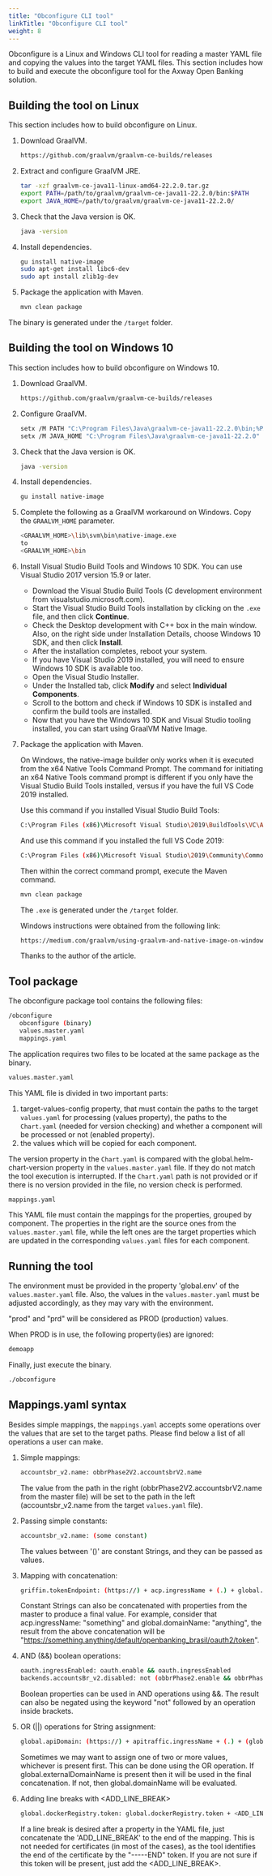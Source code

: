 ```yaml
---
title: "Obconfigure CLI tool"
linkTitle: "Obconfigure CLI tool"
weight: 8
---
```

Obconfigure is a Linux and Windows CLI tool for reading a master YAML file and copying the values into the target YAML files.
This section includes how to build and execute the obconfigure tool for the Axway Open Banking solution.

## Building the tool on Linux

This section includes how to build obconfigure on Linux.

1. Download GraalVM.

   ```bash
   https://github.com/graalvm/graalvm-ce-builds/releases
   ```

2. Extract and configure GraalVM JRE.

   ```bash
   tar -xzf graalvm-ce-java11-linux-amd64-22.2.0.tar.gz
   export PATH=/path/to/graalvm/graalvm-ce-java11-22.2.0/bin:$PATH
   export JAVA_HOME=/path/to/graalvm/graalvm-ce-java11-22.2.0/
   ```

3. Check that the Java version is OK.

   ```bash
   java -version
   ```

4. Install dependencies.

   ```bash
   gu install native-image
   sudo apt-get install libc6-dev
   sudo apt install zlib1g-dev
   ```

5. Package the application with Maven.

   ```bash
   mvn clean package
   ```

The binary is generated under the `/target` folder.

## Building the tool on Windows 10

This section includes how to build obconfigure on Windows 10.

1. Download GraalVM.

   ```bash
   https://github.com/graalvm/graalvm-ce-builds/releases
   ```

2. Configure GraalVM.

   ```bash
   setx /M PATH "C:\Program Files\Java\graalvm-ce-java11-22.2.0\bin;%PATH%"
   setx /M JAVA_HOME "C:\Program Files\Java\graalvm-ce-java11-22.2.0"
   ```

3. Check that the Java version is OK.

   ```bash
   java -version
   ```

4. Install dependencies.

   ```bash
   gu install native-image
   ```

5. Complete the following as a GraalVM workaround on Windows. Copy the `GRAALVM_HOME` parameter.

   ```bash
   <GRAALVM_HOME>\lib\svm\bin\native-image.exe
   to
   <GRAALVM_HOME>\bin
   ```

6. Install Visual Studio Build Tools and Windows 10 SDK. You can use Visual Studio 2017 version 15.9 or later.

   * Download the Visual Studio Build Tools (C development environment from visualstudio.microsoft.com).
   * Start the Visual Studio Build Tools installation by clicking on the `.exe` file, and then click **Continue**.
   * Check the Desktop development with C++ box in the main window. Also, on the right side under Installation Details, choose Windows 10 SDK, and then click **Install**.
   * After the installation completes, reboot your system.
   * If you have Visual Studio 2019 installed, you will need to ensure Windows 10 SDK is available too.
   * Open the Visual Studio Installer.
   * Under the Installed tab, click **Modify** and select **Individual Components**.
   * Scroll to the bottom and check if Windows 10 SDK is installed and confirm the build tools are installed.
   * Now that you have the Windows 10 SDK and Visual Studio tooling installed, you can start using GraalVM Native Image.

7. Package the application with Maven.

   On Windows, the native-image builder only works when it is executed from the x64 Native Tools Command Prompt.
   The command for initiating an x64 Native Tools command prompt is different if you only have the Visual Studio Build Tools installed, versus if you have the full VS Code 2019 installed.

   Use this command if you installed Visual Studio Build Tools:

   ```bash
   C:\Program Files (x86)\Microsoft Visual Studio\2019\BuildTools\VC\Auxiliary\Build\vcvars64.bat
   ```

   And use this command if you installed the full VS Code 2019:

   ```bash
   C:\Program Files (x86)\Microsoft Visual Studio\2019\Community\Common7\Tools\vcvars64.bat
   ```

   Then within the correct command prompt, execute the Maven command.

   ```bash
   mvn clean package
   ```

   The `.exe` is generated under the `/target` folder.

   Windows instructions were obtained from the following link:

   ```bash
   https://medium.com/graalvm/using-graalvm-and-native-image-on-windows-10-9954dc071311
   ```

   Thanks to the author of the article.

## Tool package

The obconfigure package tool contains the following files:

```bash
/obconfigure  
   obconfigure (binary) 
   values.master.yaml  
   mappings.yaml
```

The application requires two files to be located at the same package as the binary.

```bash
values.master.yaml
```

This YAML file is divided in two important parts:

1. target-values-config property, that must contain the paths to the target `values.yaml` for processing (values
   property), the paths to the `Chart.yaml` (needed for version checking) and whether a component will be processed or not (enabled property).
2. the values which will be copied for each component.

The version property in the `Chart.yaml` is compared with the global.helm-chart-version property in the
`values.master.yaml` file. If they do not match the tool execution is interrupted. If the `Chart.yaml` path is not
provided or if there is no version provided in the file, no version check is performed.

```bash
mappings.yaml
```

This YAML file must contain the mappings for the properties, grouped by component. The properties in the right are
the source ones from the `values.master.yaml` file, while the left ones are the target properties which are
updated in the corresponding `values.yaml` files for each component.

## Running the tool

The environment must be provided in the property 'global.env' of the `values.master.yaml` file. Also, the values in the
`values.master.yaml` must be adjusted accordingly, as they may vary with the environment.

"prod" and "prd" will be considered as PROD (production) values.

When PROD is in use, the following property(ies) are ignored:

```bash
demoapp
```

Finally, just execute the binary.

```bash
./obconfigure
```

## Mappings.yaml syntax

Besides simple mappings, the `mappings.yaml` accepts some operations over the values that are set to the target
paths. Please find below a list of all operations a user can make.

1. Simple mappings:

   ```bash
   accountsbr_v2.name: obbrPhase2V2.accountsbrV2.name
   ```

   The value from the path in the right (obbrPhase2V2.accountsbrV2.name from the master file) will be set to the
   path in the left (accountsbr_v2.name from the target `values.yaml` file).

2. Passing simple constants:

   ```bash
   accountsbr_v2.name: (some constant)
   ```

   The values between '()' are constant Strings, and they can be passed as values.

3. Mapping with concatenation:

   ```bash
   griffin.tokenEndpoint: (https://) + acp.ingressName + (.) + global.domainName + (/default/openbanking_brasil/oauth2/token)
   ```

   Constant Strings can also be concatenated with properties from the master to produce a
   final value. For example, consider that acp.ingressName: "something" and global.domainName: "anything", the result
   from the above concatenation will be "https://something.anything/default/openbanking_brasil/oauth2/token".

4. AND (&&) boolean operations:

   ```bash
   oauth.ingressEnabled: oauth.enable && oauth.ingressEnabled
   backends.accountsBr_v2.disabled: not (obbrPhase2.enable && obbrPhase2.accountsbr.enable)
   ```

   Boolean properties can be used in AND operations using &&. The result can also be negated using the keyword "not"
   followed by an operation inside brackets.

5. OR (||) operations for String assignment:

   ```bash
   global.apiDomain: (https://) + apitraffic.ingressName + (.) + (global.externalDomainName || global.domainName)
   ```

   Sometimes we may want to assign one of two or more values, whichever is present first. This can be done using the OR
   operation. If global.externalDomainName is present then it will be used in the final concatenation. If not, then
   global.domainName will be evaluated.

6. Adding line breaks with <ADD_LINE_BREAK>

   ```bash
   global.dockerRegistry.token: global.dockerRegistry.token + <ADD_LINE_BREAK>
   ```

   If a line break is desired after a property in the YAML file, just concatenate the 'ADD_LINE_BREAK' to the end of
   the mapping. This is not needed for certificates (in most of the cases), as the tool identifies the end of the
   certificate by the "-----END" token. If you are not sure if this token will be present, just add the <ADD_LINE_BREAK>.
